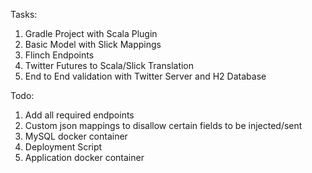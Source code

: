 Tasks:

1. Gradle Project with Scala Plugin
2. Basic Model with Slick Mappings
3. Flinch Endpoints
4. Twitter Futures to Scala/Slick Translation
4. End to End validation with Twitter Server and H2 Database

Todo:
1. Add all required endpoints
2. Custom json mappings to disallow certain fields to be injected/sent
3. MySQL docker container
4. Deployment Script
5. Application docker container

